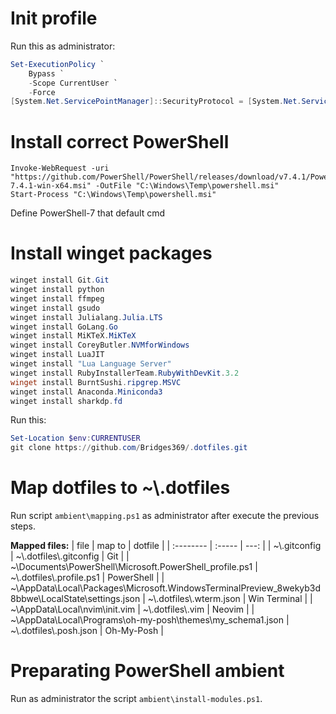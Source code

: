 # Init profile

Run this as administrator:

```powershell
Set-ExecutionPolicy `
    Bypass `
    -Scope CurrentUser `
    -Force
[System.Net.ServicePointManager]::SecurityProtocol = [System.Net.ServicePointManager]::SecurityProtocol `
```

# Install correct PowerShell
```
Invoke-WebRequest -uri "https://github.com/PowerShell/PowerShell/releases/download/v7.4.1/PowerShell-7.4.1-win-x64.msi" -OutFile "C:\Windows\Temp\powershell.msi"
Start-Process "C:\Windows\Temp\powershell.msi"
```

Define PowerShell-7 that default cmd

# Install winget packages
```powershell
winget install Git.Git
winget install python
winget install ffmpeg
winget install gsudo
winget install Julialang.Julia.LTS
winget install GoLang.Go
winget install MiKTeX.MiKTeX
winget install CoreyButler.NVMforWindows
winget install LuaJIT
winget install "Lua Language Server"
winget install RubyInstallerTeam.RubyWithDevKit.3.2
winget install BurntSushi.ripgrep.MSVC
winget install Anaconda.Miniconda3
winget install sharkdp.fd
```

Run this:
```powershell
Set-Location $env:CURRENTUSER
git clone https://github.com/Bridges369/.dotfiles.git
```

# Map dotfiles to ~\\.dotfiles

Run script `ambient\mapping.ps1` as administrator after execute the previous steps.

**Mapped files:**
|    file      | map to |  dotfile    |
| :--------    | :----- |    ---:     |
| ~\\.gitconfig | ~\\.dotfiles\\.gitconfig | Git          |
| ~\\Documents\PowerShell\Microsoft.PowerShell_profile.ps1 | ~\\.dotfiles\\.profile.ps1 | PowerShell   |
| ~\\AppData\Local\Packages\Microsoft.WindowsTerminalPreview_8wekyb3d8bbwe\LocalState\settings.json | ~\\.dotfiles\\.wterm.json | Win Terminal |
| ~\\AppData\Local\nvim\init.vim | ~\\.dotfiles\\.vim | Neovim       |
| ~\\AppData\Local\Programs\oh-my-posh\themes\my_schema1.json | ~\\.dotfiles\\.posh.json | Oh-My-Posh   |



# Preparating PowerShell ambient

Run as administrator the script `ambient\install-modules.ps1`.
